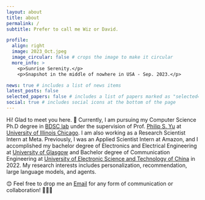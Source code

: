 ```yaml
---
layout: about
title: about
permalink: /
subtitle: Prefer to call me Wiz or David.

profile:
  align: right
  image: 2023_Oct.jpeg
  image_circular: false # crops the image to make it circular
  more_info: >
    <p>Sunrise Serenity.</p>
    <p>Snapshot in the middle of nowhere in USA - Sep. 2023.</p>

news: true # includes a list of news items
latest_posts: false
selected_papers: false # includes a list of papers marked as "selected={true}"
social: true # includes social icons at the bottom of the page
---
```


Hi! Glad to meet you here. :wave: Currently, I am pursuing my Computer Science Ph.D degree in [BDSC lab](https://bdsc-uic.github.io/people.html) under the supervision of Prof. [Philip S. Yu](https://scholar.google.com/citations?user=D0lL1r0AAAAJ) at [University of Illinois Chicago](https://www.uic.edu/). I am also working as a Research Scientist Intern at Meta. Previously, I was an Applied Scientist Intern at Amazon, and I accomplished my bachelor degree of Electronics and Electrical Engineering at [University of Glasgow](https://www.gla.ac.uk/) and Bachelor degree of Communication Engineering at [University of Electronic Science and Technology of China](https://en.uestc.edu.cn/) in 2022. My research interests includes personalization, recommendation, large language models, and agents.

:blush: Feel free to drop me an [Email](mailto:wzhan42@uic.edu) for any form of communication or collaboration! :handshake::handshake::handshake:
